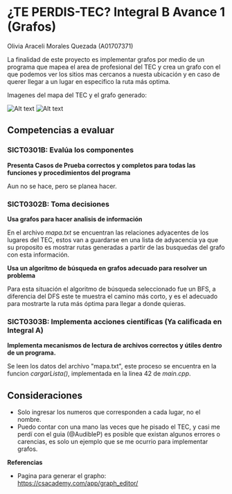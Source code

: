 # ¿TE PERDIS-TEC? Integral B Avance 1 (Grafos)
Olivia Araceli Morales Quezada (A01707371)

La finalidad de este proyecto es implementar grafos por medio de un programa que mapea el area de profesional del TEC y crea un grafo con el que podemos ver los sitios mas cercanos a nuesta ubicación y en caso de querer llegar a un lugar en especifico la ruta más optima. 

Imagenes del mapa del TEC y el grafo generado:

![Alt text](https://github.com/SAO1215/Activiades-Integrales-B-A01707371/blob/main/mapa_TEC.png)
![Alt text](https://github.com/SAO1215/Activiades-Integrales-B-A01707371/blob/main/graph.png)

## Competencias a evaluar

### SICT0301B: Evalúa los componentes

**Presenta Casos de Prueba correctos y completos para todas las funciones y procedimientos del programa**

Aun no se hace, pero se planea hacer.

### SICT0302B: Toma decisiones

**Usa grafos para hacer analisis de información** 

En el archivo _mapa.txt_ se encuentran las relaciones adyacentes de los lugares del TEC, estos van a guardarse en una lista de adyacencia ya que su proposito es mostrar rutas generadas a partir de las busquedas del grafo con esta información. 

**Usa un algoritmo de búsqueda en grafos adecuado para resolver un problema**

Para esta situación el algoritmo de búsqueda seleccionado fue un BFS, a diferencia del DFS este te muestra el camino más corto, y es el adecuado para mostrarte la ruta más óptima para llegar a donde quieras. 

### SICT0303B: Implementa acciones científicas (Ya calificada en Integral A)

**Implementa mecanismos de lectura de archivos correctos y útiles dentro de un programa.** 

Se leen los datos del archivo "mapa.txt", este proceso se encuentra en la funcion _cargarLista()_, implementada en la linea 42 de _main.cpp_.

## Consideraciones
- Solo ingresar los numeros que corresponden a cada lugar, no el nombre.
- Puedo contar con una mano las veces que he pisado el TEC, y casi me perdí con el guia (@AudibleP) es posible que existan algunos errores o carencias, es solo un ejemplo que se me ocurrio para implementar grafos.

**Referencias**

- Pagina para generar el grapho: https://csacademy.com/app/graph_editor/ 
